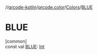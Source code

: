 //[qrcode-kotlin](../../../index.md)/[qrcode.color](../index.md)/[Colors](index.md)/[BLUE](-b-l-u-e.md)

# BLUE

[common]\
const val [BLUE](-b-l-u-e.md): [Int](https://kotlinlang.org/api/latest/jvm/stdlib/kotlin/-int/index.html)
